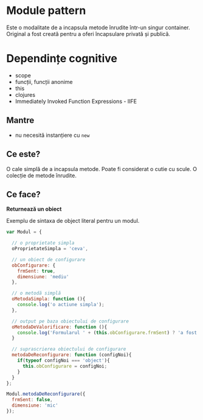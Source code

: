 # Module pattern

Este o modalitate de a incapsula metode înrudite într-un singur container.
Original a fost creată pentru a oferi încapsulare privată și publică.

# Dependințe cognitive

- scope
- funcții, funcții anonime
- this
- clojures
- Immediately Invoked Function Expressions - IIFE

## Mantre
- nu necesită instanțiere cu `new`

## Ce este?
O cale simplă de a incapsula metode. Poate fi considerat o cutie cu scule. O colecție de metode înrudite.

## Ce face?
**Returnează un obiect**

Exemplu de sintaxa de object literal pentru un modul.

```js
var Modul = {

  // o proprietate simpla
  oProprietateSimpla = 'ceva',

  // un obiect de configurare
  obConfigurare: {
    frmSent: true,
    dimensiune: 'mediu'
  },

  // o metodă simplă
  oMetodaSimpla: function (){
    console.log('o actiune simpla');
  },

  // output pe baza obiectului de configurare
  oMetodaDeValorificare: function (){
    console.log('Formularul ' + (this.obConfigurare.frmSent) ? 'a fost trimis' : 'nu a fost trimis');
  }

  // suprascrierea obiectului de configurare
  metodaDeReconfigurare: function (configNoi){
    if(typeof configNoi === 'object'){
      this.obConfigurare = configNoi;
    }
  }
};

Modul.metodaDeReconfigurare({
  frmSent: false,
  dimensiune: 'mic'
});
```
